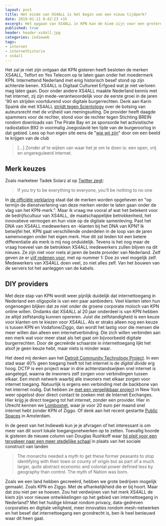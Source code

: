 ```yaml
---
layout: post
title: Het einde van XS4ALL is het begin van een nieuw tijdperk?
date: 2019-01-11 9:42:23 +1h
excerpt: Het opgaan van XS4ALL in KPN kan de kiem zijn voor een grotere verandering in internettoegang.
published: true
header: header-xs4all.jpg
categories: indieweb
tags: 
- internet
- internethistorie
- xs4all
---
```

Het zal je niet zijn ontgaan dat KPN gisteren heeft besloten de merken XS4ALL, Telfort en Yes Telecom op te laten gaan onder het moedermerk KPN. Internettend Nederland met enig historisch besef stond op zijn achterste benen. XS4ALL is Digitaal Cultureel Erfgoed wat je niet verloren mag laten gaan. Door onder andere XS4ALL maakte Nederland kennis met het internet, zij zijn mede-verantwoordelijk voor de eerste groei in de jaren '90 en strijden voortdurend voor digitale burgerrechten. Denk aan Karin Spaink die met XS4ALL [strijdt tegen Scientology](https://nl.wikipedia.org/wiki/Zaak-Scientology_tegen_Karin_Spaink) over de botsing van auteursrecht met de vrijheid van meningsuiting. De provider heeft daagde spammers voor de rechter, stond voor de rechter tegen Stichting BREIN rondom downloads van The Pirate Bay en ze sponsorde het activistische radiostation B92 in voormalig Joegoslavië ten tijde van de burgeroorlog in dat gebied. Lees op hun eigen site eens de "[wie wij zijn](https://www.xs4all.nl/over-xs4all/wie-wij-zijn.htm)" door om een beeld te krijgen van de club

>  \[...] Zonder af te wijken van waar het je om te doen is: een open, vrij en ongereguleerd internet.

## Merk keuzes
Zoals marketeer Tadek Solarz al op [Twitter zegt](https://twitter.com/TadekSolarz/status/1083624476351315969):
> If you try to be everything to everyone, you’ll be nothing to no one

In [de officiële verklaring](https://overons.kpn/nl/nieuws/2019/kpn-zet-vol-in-op-kpn-merk) staat dat de merken worden opgeheven en "op termijn de dienstverlening van deze merken verder te laten gaan onder de vlag van het KPN-merk.". Maar ik vraag me vooral af wat het betekent voor de bedrijfscultuur van XS4ALL, de maatschappelijke betrokkenheid, het innovatieve vermogen en hun visie op de digitale samenleving. Past het DNA van XS4ALL medewerkers en -klanten bij het DNA van KPN? Ik betwijfel het. KPN gaat verschillende onderdelen in de loop van de jaren samenvoegen onder het eigen merk. Hoe dit zal leiden tot een betere differentiatie als merk is mij nog onduidelijk. Tevens is het nog maar de vraag hoeveel van de betrokken XS4ALL medewerkers zullen blijven na dit nieuws. Ze zijn niet voor niets al jaren de beste provider van Nederland. Zelf geven ze er [vijf redenen voor](https://blog.xs4all.nl/superstabielnetwerk/), met op nummer 1: Doe zo veel mogelijk zelf. Medewerkers van XS4ALL doen veel, zo niet alles zelf. Van het bouwen van de servers tot het aanleggen van de kabels. 

## DIY providers

Met deze stap van KPN wordt weer pijnlijk duidelijk dat internettoegang in Nederland een oligopolie is van een paar aanbieders. Veel klanten laten hun ongenoegen blijken dat ze niet onder de groene corporate moloch van KPN online willen. Ondanks dat XS4ALL al 20 jaar onderdeel is van KPN hebben ze altijd zelfstandig kunnen opereren. Juist die zelfstandigheid is een keuze voor klanten om te kiezen voor XS4ALL. Als er straks alleen nog een keuze is tussen KPN en Vodafone/Ziggo, dan wordt het lastig voor die mensen die meer willen dan alleen een internetverbinding. Die zich willen verbinden aan een merk wat voor meer staat als het gaat om bijvoorbeeld digitale burgerrechten. Door de gecreërde schaarste in internettoegang lijkt het alsof je geen keuze hebt, maar niets is minder waar. 

Het deed mij denken aan het [Detroit Community Technology Project](https://www.alliedmedia.org/dctp). In een stad waar 40% geen toegang heeft tot het internet is de *digital divide* erg hoog. DCTP is een project waar in drie achterstandswijken snel internet is aangelegd, waarna de inwoners zelf zorgen voor verbindingen tussen elkaar. Een _mesh_ netwerk waarbij alle inwoners met elkaar zorgen voor internet toegang. Natuurlijk is ergens een verbinding met de backbone van het internet nodig. Dat hebben ze [met een vergelijkbaar project](https://motherboard.vice.com/en_us/article/gv5qb4/how-a-diy-network-plans-to-subvert-time-warner-cables-nyc-internet-monopoly) in New York weer opgelost door direct contact te zoeken met de Internet Exchanges. Hier krijg je direct toegang tot het internet, zonder een provider. Hier in Utrecht kennen we [Lomboxnet](http://www.lomboxnet.nl/), waar je voor 20 euro per maand snel internet hebt zonder KPN of Ziggo. Of denk aan het recent gestartte [Public Spaces](http://publicspaces.net) in Amsterdam. 

In de geest van het Indieweb kun je je afvragen of het interessant is om meer van dit soort lokale toegangsnetwerken op te zetten. Toevallig hoorde ik gisteren de nieuwe column van Douglas Rushkoff waar [hij pleit voor een terugkeer naar een meer stedelijke schaal](https://medium.com/wordsthatmatter/why-nation-is-the-word-of-the-year-f937cc35a547) in plaats van het sociale construct van landen

> The monarchs needed a myth to get these former peasants to stop identifying with their town or county of origin but as part of a much larger, quite abstract economic and colonial power defined less by geography than control. The myth of Nation was born.

Zoals we een land hebben gecreeërd, hebben we grote bedrijven mogelijk gemaakt. Zoals KPN en Ziggo. Met de afhankelijkheid die er bij hoort. Maar dat zou niet per se hoeven. 
Zou het verdwijnen van het merk XS4ALL de kiem zijn voor nieuwe ontwikkelingen op het gebied van internettoegang in Nederland? Met het huidige klimaat rondom privacy, data-gedreven corporaties en digitale veiligheid, meer innovaties rondom mesh-netwerken en het besef dat internettoegang een grondrecht is, ben ik heel benieuwd waar dit heen gaat. 
